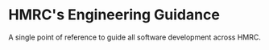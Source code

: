 # HMRC's Engineering Guidance

A single point of reference to guide all software development across HMRC.

